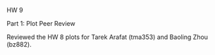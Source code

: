 HW 9

Part 1: Plot Peer Review

Reviewed the HW 8 plots for Tarek Arafat (tma353) and Baoling Zhou (bz882).
